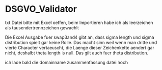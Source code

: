 # DSGVO_Validator
txt Datei bitte mit Excel oeffen, beim Importieren habe ich als leerzeichen als tausendertrennzeichen gewaehlt

Die Excel Ausgabe fuer swap3and4 gibt an, dass sigma length und sigma distribution spielt gar keine Rolle.
Das macht sinn weil wenn man dritte und vierte Character vertaeuscht, die Laenge dieser Zeichenkette aendert gar nicht, deshalbt theta length is null. Das gilt auch fuer theta distribution.

ich lade bald die domainname zusammenfassung datei hoch 


